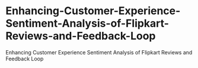 # Enhancing-Customer-Experience-Sentiment-Analysis-of-Flipkart-Reviews-and-Feedback-Loop
Enhancing Customer Experience Sentiment Analysis of Flipkart Reviews and Feedback Loop
